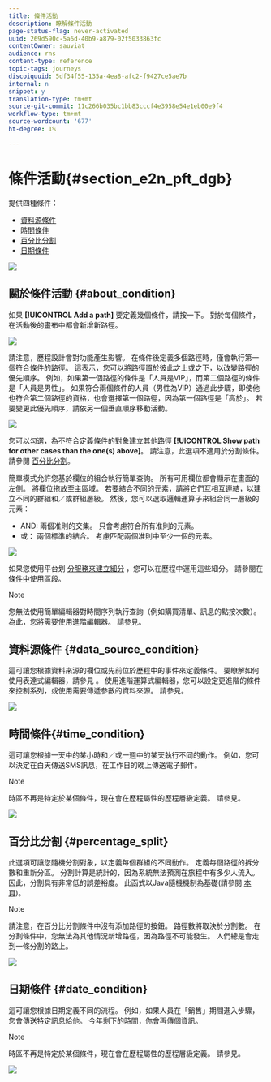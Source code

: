 ```yaml
---
title: 條件活動
description: 瞭解條件活動
page-status-flag: never-activated
uuid: 269d590c-5a6d-40b9-a879-02f5033863fc
contentOwner: sauviat
audience: rns
content-type: reference
topic-tags: journeys
discoiquuid: 5df34f55-135a-4ea8-afc2-f9427ce5ae7b
internal: n
snippet: y
translation-type: tm+mt
source-git-commit: 11c266b035bc1bb83cccf4e3958e54e1eb00e9f4
workflow-type: tm+mt
source-wordcount: '677'
ht-degree: 1%

---
```



# 條件活動{#section_e2n_pft_dgb}

提供四種條件：

* [資料源條件](#data_source_condition)
* [時間條件](#time_condition)
* [百分比分割](#percentage_split)
* [日期條件](#date_condition)

![](../assets/journey49.png)

## 關於條件活動 {#about_condition}

如果 **[!UICONTROL Add a path]** 要定義幾個條件，請按一下。 對於每個條件，在活動後的畫布中都會新增新路徑。

![](../assets/journey47.png)

請注意，歷程設計會對功能產生影響。 在條件後定義多個路徑時，僅會執行第一個符合條件的路徑。 這表示，您可以將路徑置於彼此之上或之下，以改變路徑的優先順序。 例如，如果第一個路徑的條件是「人員是VIP」，而第二個路徑的條件是「人員是男性」。 如果符合兩個條件的人員（男性為VIP）通過此步驟，即使他也符合第二個路徑的資格，也會選擇第一個路徑，因為第一個路徑是「高於」。 若要變更此優先順序，請依另一個垂直順序移動活動。

![](../assets/journey48.png)

您可以勾選，為不符合定義條件的對象建立其他路徑 **[!UICONTROL Show path for other cases than the one(s) above]**。 請注意，此選項不適用於分割條件。 請參閱 [百分比分割](#percentage_split)。

簡單模式允許您基於欄位的組合執行簡單查詢。 所有可用欄位都會顯示在畫面的左側。 將欄位拖放至主區域。 若要結合不同的元素，請將它們互相互連結，以建立不同的群組和／或群組層級。 然後，您可以選取邏輯運算子來組合同一層級的元素：

* AND: 兩個准則的交集。 只會考慮符合所有准則的元素。
* 或： 兩個標準的結合。 考慮匹配兩個准則中至少一個的元素。

![](../assets/journey64.png)

如果您使用平台划 [分服務來建立細分](https://docs.adobe.com/content/help/en/experience-platform/segmentation/home.html) ，您可以在歷程中運用這些細分。 請參閱在 [條件中使用區段](../segment/using-a-segment.md)。


>[!NOTE]
>
>您無法使用簡單編輯器對時間序列執行查詢（例如購買清單、訊息的點按次數）。 為此，您將需要使用進階編輯器。 請參見[](../expression/expressionadvanced.md)。

## 資料源條件 {#data_source_condition}

這可讓您根據資料來源的欄位或先前位於歷程中的事件來定義條件。 要瞭解如何使用表達式編輯器，請參見 [](../expression/expressionadvanced.md)。 使用進階運算式編輯器，您可以設定更進階的條件來控制系列，或使用需要傳遞參數的資料來源。 請參見[](../datasource/external-data-sources.md)。

![](../assets/journey50.png)

## 時間條件{#time_condition}

這可讓您根據一天中的某小時和／或一週中的某天執行不同的動作。 例如，您可以決定在白天傳送SMS訊息，在工作日的晚上傳送電子郵件。

>[!NOTE]
>
>時區不再是特定於某個條件，現在會在歷程屬性的歷程層級定義。 請參見[](../building-journeys/timezone-management.md)。

![](../assets/journey51.png)

## 百分比分割 {#percentage_split}

此選項可讓您隨機分割對象，以定義每個群組的不同動作。 定義每個路徑的拆分數和重新分區。 分割計算是統計的，因為系統無法預測在旅程中有多少人流入。 因此，分割具有非常低的誤差裕度。 此函式以Java隨機機制為基礎(請參閱 [本頁](https://docs.oracle.com/javase/7/docs/api/java/util/Random.html))。

>[!NOTE]
>
>請注意，在百分比分割條件中沒有添加路徑的按鈕。 路徑數將取決於分割數。 在分割條件中，您無法為其他情況新增路徑，因為路徑不可能發生。 人們總是會走到一條分割的路上。


![](../assets/journey52.png)

## 日期條件 {#date_condition}

這可讓您根據日期定義不同的流程。 例如，如果人員在「銷售」期間進入步驟，您會傳送特定訊息給他。 今年剩下的時間，你會再傳個資訊。

>[!NOTE]
>
>時區不再是特定於某個條件，現在會在歷程屬性的歷程層級定義。 請參見[](../building-journeys/timezone-management.md)。

![](../assets/journey53.png)
